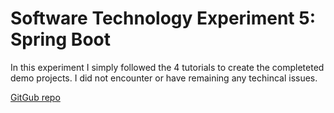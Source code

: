 # Software Technology Experiment 5: Spring Boot

In this experiment I simply followed the 4 tutorials to create the completeted demo projects. I did not encounter or have remaining any techincal issues.

[GitGub repo](https://github.com/oliver-oloughlin/Software-Technology-Experiment-5--Spring-Boot)